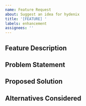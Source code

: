 ```yaml
---
name: Feature Request
about: Suggest an idea for hydenix
title: '[FEATURE] '
labels: enhancement
assignees: ''
---
```


## Feature Description
<!-- A clear and concise description of the feature you'd like to see -->

## Problem Statement
<!-- Describe the problem this feature would solve -->

## Proposed Solution
<!-- Describe how you envision this feature working -->

## Alternatives Considered
<!-- Have you considered any alternative solutions or workarounds? -->

